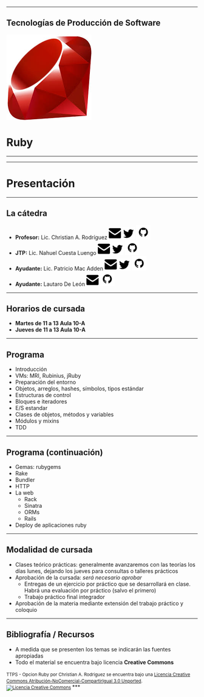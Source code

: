 ***
## Tecnologías de Producción de Software
![Ruby logo](images/00/ruby.png)
# Ruby
***
***
# Presentación
---
## La cátedra 
* **Profesor:** Lic. Christian A. Rodríguez 
  [![car@info.unlp.edu.ar](images/assets/mail.png)](mailto:car@info.unlp.edu.ar "car@info.unlp.edu.ar")
  [![twitter](images/assets/twitter.png)](https://twitter.com/car_unlp "twitter")
  [![github](images/assets/github.png)](https://github.com/chrodriguez "github")
* **JTP:** Lic. Nahuel Cuesta Luengo
  [![ncuesta@cespi.unlp.edu.ar](images/assets/mail.png)](mailto:ncuesta@cespi.unlp.edu.ar "ncuesta@cespi.unlp.edu.ar")
  [![twitter](images/assets/twitter.png)](https://twitter.com/ncuestal "twitter") 
  [![github](images/assets/github.png)](https://github.com/ncuesta "github")
* **Ayudante:** Lic. Patricio Mac Adden 
[![patriciomacadden@gmail.com](images/assets/mail.png)](mailto:patriciomacadden@gmail.com "patriciomacadden@gmail.com") 
[![twitter](images/assets/twitter.png)](https://twitter.com/maxawen "twitter") 
[![github](images/assets/github.png)](https://github.com/patriciomacadden "github")
* **Ayudante:** Lautaro De León 
[![ldeleon@cespi.unlp.edu.ar](images/assets/mail.png)](mailto:ldeleon@cespi.unlp.edu.ar "ldeleon@cespi.unlp.edu.ar")
[![github](images/assets/github.png)](https://github.com/lndl "github")

---
## Horarios de cursada
* **Martes de 11 a 13 Aula 10-A**
* **Jueves de 11 a 13 Aula 10-A**

---
## Programa
* Introducción
* VMs: MRI, Rubinius, jRuby
* Preparación del entorno
* Objetos, arreglos, hashes, símbolos, tipos estándar
* Estructuras de control
* Bloques e iteradores
* E/S estandar
* Clases de objetos, métodos y variables
* Módulos y mixins
* TDD
---
## Programa (continuación)
* Gemas: rubygems
* Rake
* Bundler
* HTTP
* La web
  * Rack
  * Sinatra
  * ORMs
  * Rails
* Deploy de aplicaciones ruby
---
## Modalidad de cursada
* Clases teórico prácticas: generalmente avanzaremos con las teorías los días
  lunes, dejando los jueves para consultas o talleres prácticos
* Aprobación de la cursada: *será necesario aprobar*
  * Entregas de un ejercicio por práctico que se desarrollará en clase. Habrá
    una evaluación por práctico (salvo el primero)
  * Trabajo práctico final integrador
* Aprobación de la materia mediante extensión del trabajo práctico y coloquio

---
## Bibliografía / Recursos
* A medida que se presenten los temas se indicarán las fuentes apropiadas
* Todo el material se encuentra bajo licencia **Creative Commons**


<small>
<span xmlns:dct="http://purl.org/dc/terms/" property="dct:title">TTPS - Opcion Ruby</span> por 
<span xmlns:cc="http://creativecommons.org/ns#" property="cc:attributionName">Christian A. Rodriguez</span> se encuentra bajo
una <a rel="license" href="http://creativecommons.org/licenses/by-nc-sa/3.0/deed.es">Licencia Creative Commons Atribución-NoComercial-CompartirIgual 3.0 Unported</a>.
<br />
<a rel="license" href="http://creativecommons.org/licenses/by-nc-sa/3.0/deed.es">
<img alt="Licencia Creative Commons" style="border-width:0" src="http://i.creativecommons.org/l/by-nc-sa/3.0/88x31.png" /></a>
</small>
***
